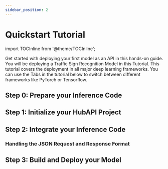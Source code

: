 ```yaml
---
sidebar_position: 2
---
```


# Quickstart Tutorial

import TOCInline from '@theme/TOCInline';

Get started with deploying your first model as an API in this hands-on guide. You will be deploying a Traffic Sign Recognition Model in this Tutorial. This tutorial covers the deployment in all major deep learning frameworks. You can use the Tabs in the tutorial below to switch between different frameworks like PyTorch or Tensorflow.

<TOCInline toc={toc} />

## Step 0: Prepare your Inference Code

## Step 1: Initialize your HubAPI Project

## Step 2: Integrate your Inference Code

### Handling the JSON Request and Response Format

## Step 3: Build and Deploy your Model